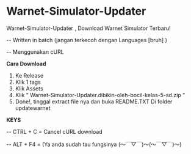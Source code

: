 # Warnet-Simulator-Updater
Warnet-Simulator-Updater , Download Warnet Simulator Terbaru!


-- Written in batch (jangan terkecoh dengan Languages [bruh]  )


-- Menggunakan cURL


**Cara Download** 
 1. Ke Release
 2. Klik 1 tags
 3. Klik Assets
 4. Klik " Warnet-Simulator-Updater.dibikin-oleh-bocil-kelas-5-sd.zip "
 5. Done!, tinggal extract file nya dan buka README.TXT Di folder updatewarnet 

**KEYS**

-- CTRL + C = Cancel cURL download

-- ALT + F4 = (Ya anda sudah tau fungsinya (～￣▽￣)～(～￣▽￣)～)
